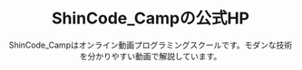 <h1 align=center>ShinCode_Campの公式HP</h1>

<p align=center>ShinCode_Campはオンライン動画プログラミングスクールです。モダンな技術を分かりやすい動画で解説しています。</p>
